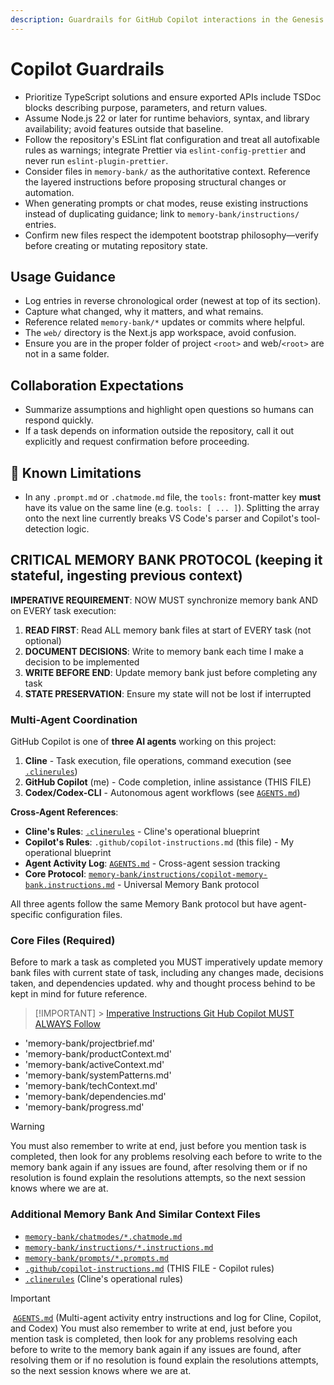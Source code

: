 ```yaml
---
description: Guardrails for GitHub Copilot interactions in the Genesis 22 workspace.
---
```


# Copilot Guardrails

- Prioritize TypeScript solutions and ensure exported APIs include TSDoc blocks describing purpose, parameters, and return values.
- Assume Node.js 22 or later for runtime behaviors, syntax, and library availability; avoid features outside that baseline.
- Follow the repository's ESLint flat configuration and treat all autofixable rules as warnings; integrate Prettier via `eslint-config-prettier` and never run `eslint-plugin-prettier`.
- Consider files in `memory-bank/` as the authoritative context. Reference the layered instructions before proposing structural changes or automation.
- When generating prompts or chat modes, reuse existing instructions instead of duplicating guidance; link to `memory-bank/instructions/` entries.
- Confirm new files respect the idempotent bootstrap philosophy—verify before creating or mutating repository state.

## Usage Guidance

- Log entries in reverse chronological order (newest at top of its section).
- Capture what changed, why it matters, and what remains.
- Reference related `memory-bank/*` updates or commits where helpful.
- The `web/` directory is the Next.js app workspace, avoid confusion.
- Ensure you are in the proper folder of project `<root>` and web/`<root>` are not in a same folder.

## Collaboration Expectations

- Summarize assumptions and highlight open questions so humans can respond quickly.
- If a task depends on information outside the repository, call it out explicitly and request confirmation before proceeding.

## 🤖 Known Limitations

- In any `.prompt.md` or `.chatmode.md` file, the `tools:` front-matter key **must** have its value on the same line (e.g. `tools: [ ... ]`).
  Splitting the array onto the next line currently breaks VS Code's parser and Copilot's tool-detection logic.

## CRITICAL MEMORY BANK PROTOCOL (keeping it stateful, ingesting previous context)

**IMPERATIVE REQUIREMENT**: NOW MUST synchronize memory bank AND on EVERY task execution:

1. **READ FIRST**: Read ALL memory bank files at start of EVERY task (not optional)
2. **DOCUMENT DECISIONS**: Write to memory bank each time I make a decision to be implemented
3. **WRITE BEFORE END**: Update memory bank just before completing any task
4. **STATE PRESERVATION**: Ensure my state will not be lost if interrupted

### Multi-Agent Coordination

GitHub Copilot is one of **three AI agents** working on this project:

1. **Cline** - Task execution, file operations, command execution (see [`.clinerules`](../.clinerules))
2. **GitHub Copilot** (me) - Code completion, inline assistance (THIS FILE)
3. **Codex/Codex-CLI** - Autonomous agent workflows (see [`AGENTS.md`](../AGENTS.md))

**Cross-Agent References**:
- **Cline's Rules**: [`.clinerules`](../.clinerules) - Cline's operational blueprint
- **Copilot's Rules**: `.github/copilot-instructions.md` (this file) - My operational blueprint
- **Agent Activity Log**: [`AGENTS.md`](../AGENTS.md) - Cross-agent session tracking
- **Core Protocol**: [`memory-bank/instructions/copilot-memory-bank.instructions.md`](../memory-bank/instructions/copilot-memory-bank.instructions.md) - Universal Memory Bank protocol

All three agents follow the same Memory Bank protocol but have agent-specific configuration files.

### Core Files (Required)

Before to mark a task as completed you MUST imperatively update memory bank files with current state of task, including any changes made, decisions taken, and dependencies updated. why and thought process behind to be kept in mind for future reference.

> [!IMPORTANT] > [Imperative Instructions Git Hub Copilot MUST ALWAYS Follow](../memory-bank/instructions/copilot-memory-bank.instructions.md)

- 'memory-bank/projectbrief.md'
- 'memory-bank/productContext.md'
- 'memory-bank/activeContext.md'
- 'memory-bank/systemPatterns.md'
- 'memory-bank/techContext.md'
- 'memory-bank/dependencies.md'
- 'memory-bank/progress.md'

> [!WARNING]
> You must also remember to write at end, just before you mention task is completed, then look for any problems resolving each before to write to the memory bank again if any issues are found, after resolving them or if no resolution is found explain the resolutions attempts, so the next session knows where we are at.

### Additional Memory Bank And Similar Context Files

- [`memory-bank/chatmodes/*.chatmode.md`](../memory-bank/chatmodes/)
- [`memory-bank/instructions/*.instructions.md`](../memory-bank/instructions/)
- [`memory-bank/prompts/*.prompts.md`](../memory-bank/prompts/)
- [`.github/copilot-instructions.md`](../.github/copilot-instructions.md) (THIS FILE - Copilot rules)
- [`.clinerules`](../.clinerules) (Cline's operational rules)
> [!IMPORTANT]
> [`AGENTS.md`](../AGENTS.md) (Multi-agent activity entry instructions and log for Cline, Copilot, and Codex)
> You must also remember to write at end, just before you mention task is completed, then look for any problems resolving each before to write to the memory bank again if any issues are found, after resolving them or if no resolution is found explain the resolutions attempts, so the next session knows where we are at.
